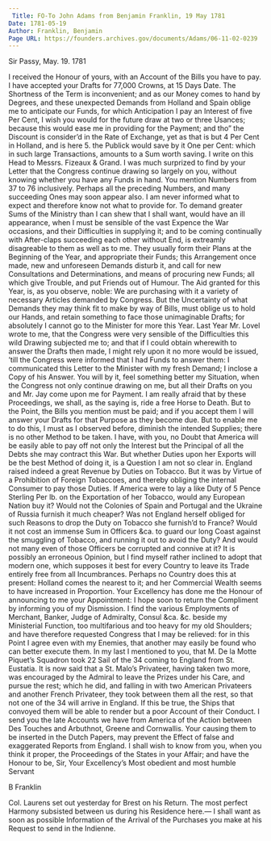 ```yaml
---
 Title: FO-To John Adams from Benjamin Franklin, 19 May 1781
Date: 1781-05-19
Author: Franklin, Benjamin
Page URL: https://founders.archives.gov/documents/Adams/06-11-02-0239
---
```



Sir
Passy, May. 19. 1781

I received the Honour of yours, with an Account of the Bills you have to pay. I have accepted your Drafts for 77,000 Crowns, at 15 Days Date. The Shortness of the Term is inconvenient; and as our Money comes to hand by Degrees, and these unexpected Demands from Holland and Spain oblige me to anticipate our Funds, for which Anticipation I pay an Interest of five Per Cent, I wish you would for the future draw at two or three Usances; because this would ease me in providing for the Payment; and tho” the Discount is consider’d in the Rate of Exchange, yet as that is but 4 Per Cent in Holland, and is here 5. the Publick would save by it One per Cent: which in such large Transactions, amounts to a Sum worth saving. I write on this Head to Messrs. Fizeaux & Grand.
I was much surprized to find by your Letter that the Congress continue drawing so largely on you, without knowing whether you have any Funds in hand. You mention Numbers from 37 to 76 inclusively. Perhaps all the preceding Numbers, and many succeeding Ones may soon appear also. I am never informed what to expect and therefore know not what to provide for. To demand greater Sums of the Ministry than I can shew that I shall want, would have an ill appearance, when I must be sensible of the vast Expence the War occasions, and their Difficulties in supplying it; and to be coming continually with After-claps succeeding each other without End, is extreamly disagreable to them as well as to me. They usually form their Plans at the Beginning of the Year, and appropriate their Funds; this Arrangement once made, new and unforeseen Demands disturb it, and call for new Consultations and Determinations, and means of procuring new Funds; all which give Trouble, and put Friends out of Humour. The Aid granted for this Year, is, as you observe, noble: We are purchasing with it a variety of necessary Articles demanded by Congress. But the Uncertainty of what Demands they may think fit to make by way of Bills, must oblige us to hold our Hands, and retain something to face those unimaginable Drafts; for absolutely I cannot go to the Minister for more this Year. Last Year Mr. Lovel wrote to me, that the Congress were very sensible of the Difficulties this wild Drawing subjected me to; and that if I could obtain wherewith to answer the Drafts then made, I might rely upon it no more would be issued, ’till the Congress were informed that I had Funds to answer them: I communicated this Letter to the Minister with my fresh Demand; I inclose a Copy of his Answer. You will by it, feel something better my Situation, when the Congress not only continue drawing on me, but all their Drafts on you and Mr. Jay come upon me for Payment. I am really afraid that by these Proceedings, we shall, as the saying is, ride a free Horse to Death. But to the Point, the Bills you mention must be paid; and if you accept them I will answer your Drafts for that Purpose as they become due. But to enable me to do this, I must as I observed before, diminish the intended Supplies; there is no other Method to be taken.
I have, with you, no Doubt that America will be easily able to pay off not only the Interest but the Principal of all the Debts she may contract this War. But whether Duties upon her Exports will be the best Method of doing it, is a Question I am not so clear in. England raised indeed a great Revenue by Duties on Tobacco. But it was by Virtue of a Prohibition of Foreign Tobaccoes, and thereby obliging the internal Consumer to pay those Duties. If America were to lay a like Duty of 5 Pence Sterling Per lb. on the Exportation of her Tobacco, would any European Nation buy it? Would not the Colonies of Spain and Portugal and the Ukraine of Russia furnish it much cheaper? Was not England herself obliged for such Reasons to drop the Duty on Tobacco she furnish’d to France? Would it not cost an immense Sum in Officers &ca. to guard our long Coast against the smuggling of Tobacco, and running it out to avoid the Duty? And would not many even of those Officers be corrupted and connive at it? It is possibly an erroneous Opinion, but I find myself rather inclined to adopt that modern one, which supposes it best for every Country to leave its Trade entirely free from all Incumbrances. Perhaps no Country does this at present: Holland comes the nearest to it; and her Commercial Wealth seems to have increased in Proportion.
Your Excellency has done me the Honour of announcing to me your Appointment: I hope soon to return the Compliment by informing you of my Dismission. I find the various Employments of Merchant, Banker, Judge of Admiralty, Consul &ca. &c. beside my Ministerial Function, too multifarious and too heavy for my old Shoulders; and have therefore requested Congress that I may be relieved: for in this Point I agree even with my Enemies, that another may easily be found who can better execute them.
In my last I mentioned to you, that M. De la Motte Piquet’s Squadron took 22 Sail of the 34 coming to England from St. Eustatia. It is now said that a St. Malo’s Privateer, having taken two more, was encouraged by the Admiral to leave the Prizes under his Care, and pursue the rest; which he did, and falling in with two American Privateers and another French Privateer, they took between them all the rest, so that not one of the 34 will arrive in England. If this be true, the Ships that convoyed them will be able to render but a poor Account of their Conduct.
I send you the late Accounts we have from America of the Action between Des Touches and Arbuthnot, Greene and Cornwallis. Your causing them to be inserted in the Dutch Papers, may prevent the Effect of false and exaggerated Reports from England.
I shall wish to know from you, when you think it proper, the Proceedings of the States in your Affair; and have the Honour to be, Sir, Your Excellency’s Most obedient and most humble Servant

B Franklin


Col. Laurens set out yesterday for Brest on his Return. The most perfect Harmony subsisted between us during his Residence here.— I shall want as soon as possible Information of the Arrival of the Purchases you make at his Request to send in the Indienne.


